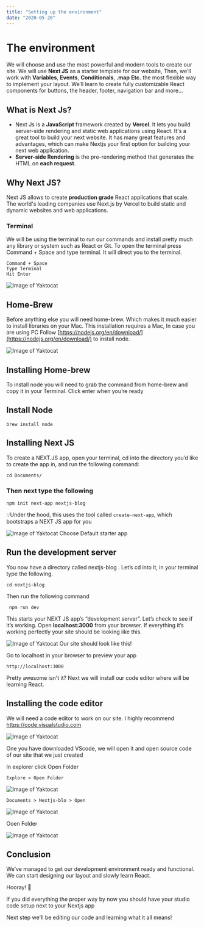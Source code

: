 ```yaml
---
title: "Setting up the environment"
date: "2020-05-20"
---
```


# The environment

We will choose and use the most powerful and modern tools to create our site. We will use **Next JS** as a starter template for our website, Then, we’ll work with **Variables**, **Events**, **Conditionals**, **.map** **Etc.** the most flexible way to implement your layout. We’ll learn to create fully customizable React components for buttons, the header, footer, navigation bar and more...

## What is Next Js?

- Next Js is a **JavaScript** framework created by **Vercel**. It lets you build server-side rendering and static web applications using React. It's a great tool to build your next website. It has many great features and advantages, which can make Nextjs your first option for building your next web application.
- **Server-side Rendering** is the pre-rendering method that generates the HTML on **each request**.

## Why Next JS?

Next JS allows to create **production grade** React applications that scale. The world's leading companies use Next.js by Vercel to build static and dynamic websites and web applications.

### Terminal

We will be using the terminal to run our commands and install pretty much any library or system such as React or Git. To open the terminal press Command + Space and type terminal. It will direct you to the terminal.

```
Command + Space
Type Terminal
Hit Enter
```

![Image of Yaktocat](https://cl.ly/0d567656a5fc/download/Screen_Shot_2020-05-19_at_5.51.25_PM.png)

## Home-Brew

Before anything else you will need home-brew. Which makes it much easier to install libraries on your Mac. This installation requires a Mac, In case you are using PC Follow [https://nodejs.org/en/download/](https://nodejs.org/en/download/) to install node.

![Image of Yaktocat](https://cl.ly/2686377529f9/download/Homebrew.png)

## Installing Home-brew

To install node you will need to grab the command from home-brew and copy it in your Terminal. Click enter when you’re ready

## Install Node

```
brew install node
```

## Installing Next JS

To create a NEXT.JS app, open your terminal, cd into the directory you’d like to create the app in, and run the following command:

```
cd Documents/
```

### Then next type the following

```
npm init next-app nextjs-blog
```

💡Under the hood, this uses the tool called `create-next-app`, which bootstraps a NEXT JS app for you

![Image of Yaktocat](https://cl.ly/19ce99cf2682/download/Template.png)
Choose Default starter app

## Run the development server

You now have a directory called nextjs-blog . Let’s cd into it, in your terminal type the following.

```
cd nextjs-blog
```

Then run the following command

```
 npm run dev
```

This starts your NEXT JS app’s “development server”. Let’s check to see if it’s working. Open **localhost:3000** from your browser. If everything it’s working perfectly your site should be looking iike this.

![Image of Yaktocat](https://cl.ly/c5f08a288a53/download/Screen_Shot_2020-05-19_at_12.34.12_AM.png)
Our site should look like this!

Go to localhost in your browser to preview your app

```
http://localhost:3000
```

Pretty awesome isn't it? Next we will install our code editor where will be learning React.

## Installing the code editor

We will need a code editor to work on our site. I highly recommend https://code.visualstudio.com

![Image of Yaktocat](https://cl.ly/8c485497aa7b/download/codeeditor.png)

One you have downloaded VScode, we will open it and open source code of our site that we just created

In explorer click Open Folder

```
Explore > Open Folder
```

![Image of Yaktocat](https://cl.ly/38418ac45c48/download/vscode.png)

```
Documents > Nextjs-blo > Open
```

![Image of Yaktocat](https://cl.ly/268b49986aee/download/folder.png)

Ooen Folder

![Image of Yaktocat](https://cl.ly/f290e2d477cc/download/Screen_Shot_2020-05-19_at_6.25.40_PM.png)

## Conclusion

We’ve managed to get our development environment ready and functional. We can start designing our layout and slowly learn React.

Hooray! 🎉

If you did everything the proper way by now you should have your studio code setup next to your Nextjs app

Next step we'll be editing our code and learning what it all means!
